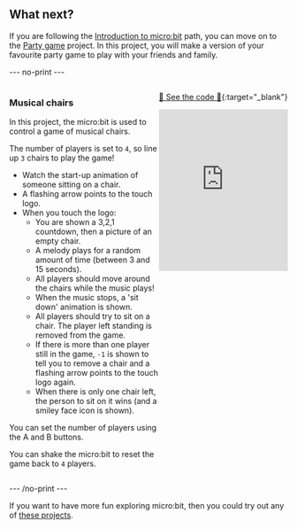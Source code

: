 ## What next?

If you are following the [Introduction to micro:bit](https://projects.raspberrypi.org/en/raspberrypi/microbit-intro) path, you can move on to the [Party game](https://projects.raspberrypi.org/en/projects/party-game) project. In this project, you will make a version of your favourite party game to play with your friends and family.

\--- no-print ---

<div style="display: flex; flex-wrap: wrap">
<div style="flex-basis: 200px; flex-grow: 1">  

### Musical chairs

In this project, the micro:bit is used to control a game of musical chairs.

The number of players is set to `4`, so line up `3` chairs to play the game!

- Watch the start-up animation of someone sitting on a chair.
- A flashing arrow points to the touch logo.
- When you touch the logo:
  - You are shown a 3,2,1 countdown, then a picture of an empty chair.
  - A melody plays for a random amount of time (between 3 and 15 seconds).
  - All players should move around the chairs while the music plays!
  - When the music stops, a 'sit down' animation is shown.
  - All players should try to sit on a chair. The player left standing is removed from the game.
  - If there is more than one player still in the game, `-1` is shown to tell you to remove a chair and a flashing arrow points to the touch logo again.
  - When there is only one chair left, the person to sit on it wins (and a smiley face icon is shown).

You can set the number of players using the A and B buttons.

You can shake the micro:bit to reset the game back to `4` players.

</div>

<div>

[👀 See the code 👀](https://makecode.microbit.org/_8o7R5MEfC4m3){:target="_blank"}

<div style="position:relative;height:0;padding-bottom:125%;overflow:hidden;"><iframe style="position:absolute;top:0;left:0;width:100%;height:100%;" src="https://makecode.microbit.org/---run?id=_8o7R5MEfC4m3" allowfullscreen="allowfullscreen" sandbox="allow-popups allow-forms allow-scripts allow-same-origin" frameborder="0"></iframe></div>

</div>

<div>

\--- /no-print ---

If you want to have more fun exploring micro:bit, then you could try out any of [these projects](https://projects.raspberrypi.org/en/projects?hardware%5B%5D=microbit).
